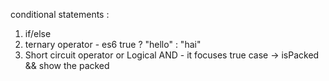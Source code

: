 

conditional statements :
1. if/else
2. ternary operator - es6    true ? "hello" : "hai"
3. Short circuit operator or Logical AND - it focuses true case -> isPacked && show the packed 









